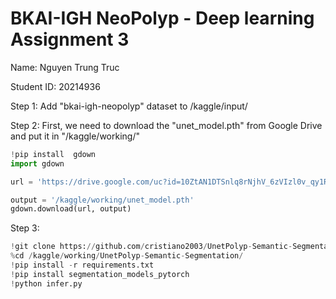 # BKAI-IGH NeoPolyp - Deep learning Assignment 3

Name: Nguyen Trung Truc

Student ID: 20214936


Step 1:
Add  "bkai-igh-neopolyp" dataset to /kaggle/input/

Step 2:
First, we need to download the "unet_model.pth" from Google Drive and put it in "/kaggle/working/"

```python
!pip install  gdown
import gdown

url = 'https://drive.google.com/uc?id=10ZtAN1DTSnlq8rNjhV_6zVIzl0v_qy1R&export=download'

output = '/kaggle/working/unet_model.pth'
gdown.download(url, output)
```

Step 3:

```python
!git clone https://github.com/cristiano2003/UnetPolyp-Semantic-Segmentation.git
%cd /kaggle/working/UnetPolyp-Semantic-Segmentation/
!pip install -r requirements.txt
!pip install segmentation_models_pytorch
!python infer.py
```
